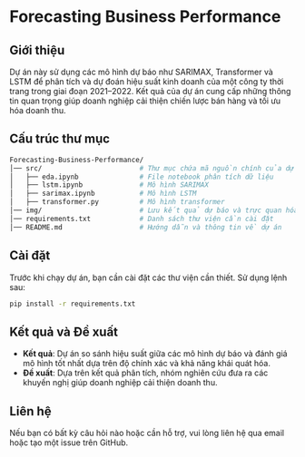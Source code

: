 # Forecasting Business Performance

## Giới thiệu
Dự án này sử dụng các mô hình dự báo như SARIMAX, Transformer và LSTM để phân tích và dự đoán hiệu suất kinh doanh của một công ty thời trang trong giai đoạn 2021–2022. Kết quả của dự án cung cấp những thông tin quan trọng giúp doanh nghiệp cải thiện chiến lược bán hàng và tối ưu hóa doanh thu.

## Cấu trúc thư mục
```bash
Forecasting-Business-Performance/
│── src/                        # Thư mục chứa mã nguồn chính của dự án
│   ├── eda.ipynb               # File notebook phân tích dữ liệu
│   ├── lstm.ipynb              # Mô hình SARIMAX
│   ├── sarimax.ipynb           # Mô hình LSTM
│   ├── transformer.py          # Mô hình transformer
│── img/                        # Lưu kết quả dự báo và trực quan hóa
│── requirements.txt            # Danh sách thư viện cần cài đặt
│── README.md                   # Hướng dẫn và thông tin về dự án
```

## Cài đặt
Trước khi chạy dự án, bạn cần cài đặt các thư viện cần thiết. Sử dụng lệnh sau:
```sh
pip install -r requirements.txt
```

## Kết quả và Đề xuất
- **Kết quả**: Dự án so sánh hiệu suất giữa các mô hình dự báo và đánh giá mô hình tốt nhất dựa trên độ chính xác và khả năng khái quát hóa.
- **Đề xuất**: Dựa trên kết quả phân tích, nhóm nghiên cứu đưa ra các khuyến nghị giúp doanh nghiệp cải thiện doanh thu.

## Liên hệ
Nếu bạn có bất kỳ câu hỏi nào hoặc cần hỗ trợ, vui lòng liên hệ qua email hoặc tạo một issue trên GitHub.
